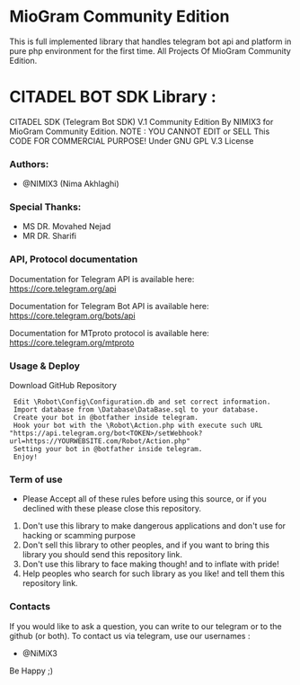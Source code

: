 # MioGram Community Edition

This is full implemented library that handles telegram bot api and platform in pure php environment for the first time.
All Projects Of MioGram Community Edition.



# CITADEL BOT SDK Library :

 CITADEL SDK (Telegram Bot SDK) V.1 Community Edition By NIMIX3 for MioGram Community Edition.
 NOTE : YOU CANNOT EDIT or SELL This CODE FOR COMMERCIAL PURPOSE!
 Under GNU GPL V.3 License



### Authors:

- @NIMIX3 (Nima Akhlaghi)




### Special Thanks:

- MS DR. Movahed Nejad
- MR DR. Sharifi




### API, Protocol documentation

Documentation for Telegram API is available here: https://core.telegram.org/api

Documentation for Telegram Bot API is available here: https://core.telegram.org/bots/api

Documentation for MTproto protocol is available here: https://core.telegram.org/mtproto




### Usage & Deploy

Download GitHub Repository

     Edit \Robot\Config\Configuration.db and set correct information.
     Import database from \Database\DataBase.sql to your database.
     Create your bot in @botfather inside telegram.
     Hook your bot with the \Robot\Action.php with execute such URL "https://api.telegram.org/bot<TOKEN>/setWebhook?url=https://YOURWEBSITE.com/Robot/Action.php"
     Setting your bot in @botfather inside telegram.
     Enjoy!

     
     
### Term of use
- Please Accept all of these rules before using this source, or if you declined with these please close this repository.

1. Don't use this library to make dangerous applications and don't use for hacking or scamming purpose
2. Don't sell this library to other peoples, and if you want to bring this library you should send this repository link.
3. Don't use this library to face making though! and to inflate with pride!
4. Help peoples who search for such library as you like! and tell them this repository link.



### Contacts 

If you would like to ask a question, you can write to our telegram or to the github (or both). To contact us via telegram, use our usernames :  
- @NiMiX3


Be Happy  ;)
